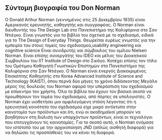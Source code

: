 ## Σύντομη βιογραφία του Don Norman

Ο Donald Arthur Norman (γεννημένος στις 25 Δεκεμβρίου 1935) είναι Αμερικανός ερευνητής, καθηγητής και συγγραφέας. 
Ο Norman είναι διευθυντής του The Design Lab στο Πανεπιστήμιο της Καλιφόρνια στο Σαν Ντιέγκο. 
 Είναι γνωστός για τα βιβλία του σχετικά με το σχεδιασμό, ειδικά για το The Design of Everyday Things. Θεωρείται ευρέως γνωστός για την εμπειρία του στους τομείς του σχεδιασμού,usability engineering και cognitive science
Είναι συνιδρυτής και σύμβουλος του ομίλου Nielsen Norman. Είναι επίσης συνεργάτης του IDEO και μέλος του Διοικητικού Συμβουλίου του IIT Institute of Design στο Σικάγο. Κατέχει επίσης τον τίτλο του Ομότιμου Καθηγητή Γνωστικών Επιστημών στο Πανεπιστήμιο της Καλιφόρνια στο Σαν Ντιέγκο. Ο Norman είναι ενεργός Διακεκριμένος Επισκέπτης Καθηγητής στο Korea Advanced Institute of Science and Technology (KAIST), όπου περνά δύο μήνες το χρόνο διδάσκοντας
Μεγάλο μέρος της δουλειάς του Norman αφορά την υπεράσπιση του σχεδιασμού με επίκεντρο τον χρήστη. Όλα τα βιβλία του έχουν τον βασικό σκοπό να προωθήσουν τον τομέα του σχεδιασμού, από πόρτες σε υπολογιστές. Ο Norman έχει υιοθετήσει μια αμφιλεγόμενη στάση λέγοντας ότι η ερευνητική κοινότητα του σχεδιασμού είχε μικρό αντίκτυπο στην καινοτομία των προϊόντων και ότι, ενώ οι ακαδημαϊκοί μπορούν να βοηθήσουν στη διύλιση των υπαρχόντων προϊόντων, είναι οι τεχνολόγοι που επιτυγχάνουν τις καινοτομίες.  Για το σκοπό αυτό, ο Norman ονόμασε τον ιστότοπό του με την αρχικοποίηση JND (απλώς αισθητή διαφορά) για να δηλώσει τις προσπάθειές του να κάνει τη διαφορά.


